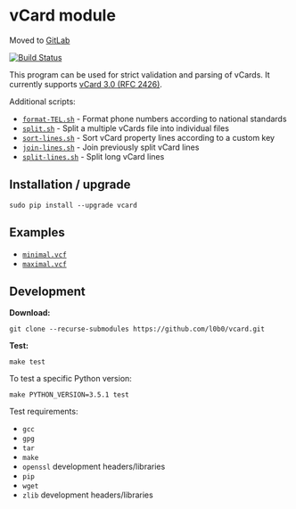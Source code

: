 vCard module
============

Moved to [GitLab](https://gitlab.com/victor-engmark/vcard)

[![Build Status](https://travis-ci.org/l0b0/vcard.svg?branch=master)](https://travis-ci.org/l0b0/vcard)

This program can be used for strict validation and parsing of vCards. It currently supports [vCard 3.0 (RFC 2426)](http://tools.ietf.org/html/rfc2426).

Additional scripts:

* [`format-TEL.sh`](./format-TEL.sh) - Format phone numbers according to national standards
* [`split.sh`](./split.sh) - Split a multiple vCards file into individual files
* [`sort-lines.sh`](./sort-lines.sh) - Sort vCard property lines according to a custom key
* [`join-lines.sh`](./join-lines.sh) - Join previously split vCard lines
* [`split-lines.sh`](./split-lines.sh) - Split long vCard lines

Installation / upgrade
----------------------

    sudo pip install --upgrade vcard

Examples
--------

* [`minimal.vcf`](./tests/minimal.vcf)
* [`maximal.vcf`](./tests/maximal.vcf)

Development
-----------

**Download:**

    git clone --recurse-submodules https://github.com/l0b0/vcard.git

**Test:**

    make test

To test a specific Python version:

    make PYTHON_VERSION=3.5.1 test

Test requirements:

- `gcc`
- `gpg`
- `tar`
- `make`
- `openssl` development headers/libraries
- `pip`
- `wget`
- `zlib` development headers/libraries
